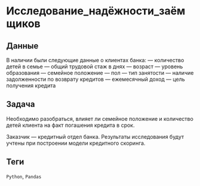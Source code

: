 # Исследование_надёжности_заёмщиков


## Данные

В наличии были следующие данные о клиентах банка:
— количество детей в семье
— общий трудовой стаж в днях
— возраст
— уровень образования
— семейное положение
— пол
— тип занятости
— наличие задолженности по возврату кредитов
— ежемесячный доход
— цель получения кредита

## Задача

Необходимо разобраться, влияет ли семейное положение и количество детей клиента на факт погашения кредита в срок. 

Заказчик — кредитный отдел банка. Результаты исследования будут учтены при построении модели кредитного скоринга.  

## Теги
`Python`, `Pandas`